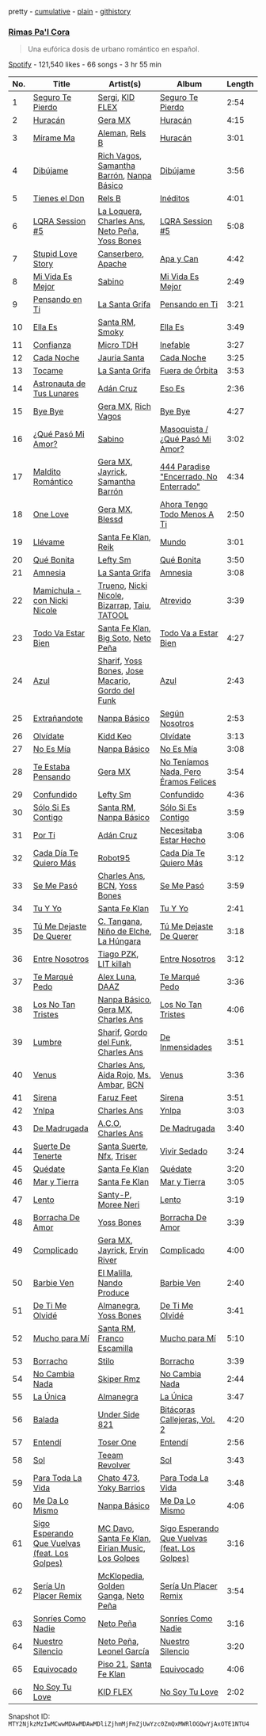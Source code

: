 pretty - [cumulative](/playlists/cumulative/37i9dQZF1DXbMnDeC4VENb.md) - [plain](/playlists/plain/37i9dQZF1DXbMnDeC4VENb) - [githistory](https://github.githistory.xyz/mackorone/spotify-playlist-archive/blob/main/playlists/plain/37i9dQZF1DXbMnDeC4VENb)

### [Rimas Pa'l Cora](https://open.spotify.com/playlist/37i9dQZF1DXbMnDeC4VENb)

> Una eufórica dosis de urbano romántico en español.

[Spotify](https://open.spotify.com/user/spotify) - 121,540 likes - 66 songs - 3 hr 55 min

| No. | Title | Artist(s) | Album | Length |
|---|---|---|---|---|
| 1 | [Seguro Te Pierdo](https://open.spotify.com/track/5FGE7nybrywkX6tDfRDf55) | [Sergi](https://open.spotify.com/artist/1YdO9GJZicIofAYHnFZSwv), [KID FLEX](https://open.spotify.com/artist/3MG0nEhYET2TCkegY1QBP6) | [Seguro Te Pierdo](https://open.spotify.com/album/7h3OzZVHw9pFcnmwuYVoKt) | 2:54 |
| 2 | [Huracán](https://open.spotify.com/track/1QSxLf1ldQnoBqOoLKQT9e) | [Gera MX](https://open.spotify.com/artist/2hejA1Dkf8v8R0koF44FvW) | [Huracán](https://open.spotify.com/album/72AgLJrge61AYrpf2zH8rl) | 4:15 |
| 3 | [Mírame Ma](https://open.spotify.com/track/6F4Q1QRbspGB4MrJHT1H1i) | [Aleman](https://open.spotify.com/artist/4QFG9KrGWEbr6hNA58CAqE), [Rels B](https://open.spotify.com/artist/2IMZYfNi21MGqxopj9fWx8) | [Huracán](https://open.spotify.com/album/1yM29w2suYVpMursUbXQMi) | 3:01 |
| 4 | [Dibújame](https://open.spotify.com/track/0RKglZdTQ7BLrs6vplb2qm) | [Rich Vagos](https://open.spotify.com/artist/1FCItwxfRieMGhR0eRxotU), [Samantha Barrón](https://open.spotify.com/artist/0zfvfy9XlborSqXNRhi8Bk), [Nanpa Básico](https://open.spotify.com/artist/1cUpGtXcSQsovNYEZOQgOG) | [Dibújame](https://open.spotify.com/album/46M0YKUmzyQm5yNAmqs3f0) | 3:56 |
| 5 | [Tienes el Don](https://open.spotify.com/track/2Jy1ib8MqDe2BoOoHvFxa6) | [Rels B](https://open.spotify.com/artist/2IMZYfNi21MGqxopj9fWx8) | [Inéditos](https://open.spotify.com/album/3i4B0RDk45Aaul2HKQxUPN) | 4:01 |
| 6 | [LQRA Session \#5](https://open.spotify.com/track/1YVyKeuVEhIGNTdhNjbREI) | [La Loquera](https://open.spotify.com/artist/6CXMmTckIVMgPu5wRX1ECI), [Charles Ans](https://open.spotify.com/artist/5lYeiQxUTcGKVgAuTqbTeL), [Neto Peña](https://open.spotify.com/artist/0U5RYP2HMdGv2GhicLhkOI), [Yoss Bones](https://open.spotify.com/artist/0SmgVe3giVHaJjGmIz8xA4) | [LQRA Session \#5](https://open.spotify.com/album/6fEbvdp7RK0pfoeHiJ2r8a) | 5:08 |
| 7 | [Stupid Love Story](https://open.spotify.com/track/1VIQPJc3fGfX23S6SD651l) | [Canserbero](https://open.spotify.com/artist/1wGIhYkKWSq4yACtTkCkSX), [Apache](https://open.spotify.com/artist/2pvyE8W9RWESQxkyAWZqgY) | [Apa y Can](https://open.spotify.com/album/4Qk0GRWSaErdxCk5jXXtlx) | 4:42 |
| 8 | [Mi Vida Es Mejor](https://open.spotify.com/track/3bnEmZgrF0McEGGCmosnED) | [Sabino](https://open.spotify.com/artist/0zgFL90nGTrH2iOMD8Vysy) | [Mi Vida Es Mejor](https://open.spotify.com/album/6O9tWJ5uhg6SHu6AM60IAR) | 2:49 |
| 9 | [Pensando en Ti](https://open.spotify.com/track/7MfrwUdFybdVfNHd1wcH63) | [La Santa Grifa](https://open.spotify.com/artist/1oH2B8tcHn4Gpl2bmmyd4A) | [Pensando en Ti](https://open.spotify.com/album/328KPPOFjIYTfLsH8iyIAh) | 3:21 |
| 10 | [Ella Es](https://open.spotify.com/track/4wNwmejbGQkgk8qIsqWRqy) | [Santa RM](https://open.spotify.com/artist/30BSBWLKnYJION1lCPugXc), [Smoky](https://open.spotify.com/artist/1P184E1yqU3hzj71d1oOzb) | [Ella Es](https://open.spotify.com/album/4FZHnZPGheiOd83ZGrTZ1P) | 3:49 |
| 11 | [Confianza](https://open.spotify.com/track/4chzKVwJz3Dt0ryO3Vd9ue) | [Micro TDH](https://open.spotify.com/artist/1aWJsBQa67l72j1VT3D6Ow) | [Inefable](https://open.spotify.com/album/5AcfM2EiLTrnFxQjpo7mxp) | 3:27 |
| 12 | [Cada Noche](https://open.spotify.com/track/0Rj2gmEcyAOSxYMh2YGxR7) | [Jauria Santa](https://open.spotify.com/artist/662f8mEv1eRLXE9DzBy4vV) | [Cada Noche](https://open.spotify.com/album/4HAKbXAdUnsyRNtW3dZdGW) | 3:25 |
| 13 | [Tocame](https://open.spotify.com/track/4dWY6RpM9zmYvwqxrNvwtV) | [La Santa Grifa](https://open.spotify.com/artist/1oH2B8tcHn4Gpl2bmmyd4A) | [Fuera de Órbita](https://open.spotify.com/album/51yJSY6U0Bl7rrQDekZvjF) | 3:53 |
| 14 | [Astronauta de Tus Lunares](https://open.spotify.com/track/03K83Z46K5t8VlhLrh9l6v) | [Adán Cruz](https://open.spotify.com/artist/645xd9cHiiLqqehoLzLMDR) | [Eso Es](https://open.spotify.com/album/63AS1gi3b6PVi0HgIKZ1eq) | 2:36 |
| 15 | [Bye Bye](https://open.spotify.com/track/7qJ2Ir5a0Mnv5vYxMCtFQD) | [Gera MX](https://open.spotify.com/artist/2hejA1Dkf8v8R0koF44FvW), [Rich Vagos](https://open.spotify.com/artist/1FCItwxfRieMGhR0eRxotU) | [Bye Bye](https://open.spotify.com/album/5BjCKJq6y9DVugqzdMaJoR) | 4:27 |
| 16 | [¿Qué Pasó Mi Amor?](https://open.spotify.com/track/2GlGnsgX2acpZk6O4J2Qc7) | [Sabino](https://open.spotify.com/artist/0zgFL90nGTrH2iOMD8Vysy) | [Masoquista / ¿Qué Pasó Mi Amor?](https://open.spotify.com/album/2x7RSXftZESuzY52tyu4Cs) | 3:02 |
| 17 | [Maldito Romántico](https://open.spotify.com/track/05xcn7HwKbSOVSCtO8i3Vl) | [Gera MX](https://open.spotify.com/artist/2hejA1Dkf8v8R0koF44FvW), [Jayrick](https://open.spotify.com/artist/0U8dIwzBn17JkhYxmznp6T), [Samantha Barrón](https://open.spotify.com/artist/0zfvfy9XlborSqXNRhi8Bk) | [444 Paradise "Encerrado, No Enterrado"](https://open.spotify.com/album/1mdbJt88iwqkl0zEMGA8XH) | 4:34 |
| 18 | [One Love](https://open.spotify.com/track/2SfnV0AOAn3e5id2Yg5qJz) | [Gera MX](https://open.spotify.com/artist/2hejA1Dkf8v8R0koF44FvW), [Blessd](https://open.spotify.com/artist/1TA5sGRlKUJXBN4ZyJuDIX) | [Ahora Tengo Todo Menos A Ti](https://open.spotify.com/album/44cLix04JOwkepKq6nIUFL) | 2:50 |
| 19 | [Llévame](https://open.spotify.com/track/0eduCnvSAPlph82xkBOGsY) | [Santa Fe Klan](https://open.spotify.com/artist/4tm8CEdm4pkQsEh4jIr9Yp), [Reik](https://open.spotify.com/artist/0vR2qb8m9WHeZ5ByCbimq2) | [Mundo](https://open.spotify.com/album/1ZSEd6KC03jopwyB22gaK9) | 3:01 |
| 20 | [Qué Bonita](https://open.spotify.com/track/6sKHf7XZWBHQlShNLNm73F) | [Lefty Sm](https://open.spotify.com/artist/6eXHRfK9Ad3IpMpSAqvcDf) | [Qué Bonita](https://open.spotify.com/album/3YwzuRRgvGIUKxNbbB2xP8) | 3:50 |
| 21 | [Amnesia](https://open.spotify.com/track/2CRXFBkRh0V7FZL5kuiqdO) | [La Santa Grifa](https://open.spotify.com/artist/1oH2B8tcHn4Gpl2bmmyd4A) | [Amnesia](https://open.spotify.com/album/7x0UG4rToHvR7HkzqGN06a) | 3:08 |
| 22 | [Mamichula \- con Nicki Nicole](https://open.spotify.com/track/0TUW9faHNaBmi89wsYGp9y) | [Trueno](https://open.spotify.com/artist/2x7PC78TmgqpEIjaGAZ0Oz), [Nicki Nicole](https://open.spotify.com/artist/2UZIAOlrnyZmyzt1nuXr9y), [Bizarrap](https://open.spotify.com/artist/716NhGYqD1jl2wI1Qkgq36), [Taiu](https://open.spotify.com/artist/5szJHKg5xeUlQ9pTqzdpic), [TATOOL](https://open.spotify.com/artist/0shHIQr8VamXbzM66kwGQo) | [Atrevido](https://open.spotify.com/album/1xBoZOfcOsqd77V6AENKYC) | 3:39 |
| 23 | [Todo Va Estar Bien](https://open.spotify.com/track/1jDq5aazzoBFC06kBruPcE) | [Santa Fe Klan](https://open.spotify.com/artist/4tm8CEdm4pkQsEh4jIr9Yp), [Big Soto](https://open.spotify.com/artist/2TQ4CGgxxCWHqa9yYIGDoU), [Neto Peña](https://open.spotify.com/artist/0U5RYP2HMdGv2GhicLhkOI) | [Todo Va a Estar Bien](https://open.spotify.com/album/1JDdSZw7yG6qOD5bVqOGvF) | 4:27 |
| 24 | [Azul](https://open.spotify.com/track/3a5W4nmrBbVRjG021nr7TT) | [Sharif](https://open.spotify.com/artist/5pIapcAHb6WV4fUjfQchMf), [Yoss Bones](https://open.spotify.com/artist/0SmgVe3giVHaJjGmIz8xA4), [Jose Macario](https://open.spotify.com/artist/7HiasoqcVt5qyJtcCbI2bM), [Gordo del Funk](https://open.spotify.com/artist/5cvgau68BWnLZcjeX7Pdf3) | [Azul](https://open.spotify.com/album/2FMtltWwGmupZfrxlrBqgf) | 2:43 |
| 25 | [Extrañandote](https://open.spotify.com/track/7ka9YAKcsF1hiIgRhQojID) | [Nanpa Básico](https://open.spotify.com/artist/1cUpGtXcSQsovNYEZOQgOG) | [Según Nosotros](https://open.spotify.com/album/6iXZ3BjBZkcELgxks0ijaf) | 2:53 |
| 26 | [Olvídate](https://open.spotify.com/track/6Y4EGEbQvkh5s3hqcCknca) | [Kidd Keo](https://open.spotify.com/artist/0VZrPa7mWAYXH4CwmYk8Km) | [Olvídate](https://open.spotify.com/album/6ClbshPjH9IBGbTQd0TwlO) | 3:13 |
| 27 | [No Es Mía](https://open.spotify.com/track/78mmAWXm1vjrLoNlP1KdtV) | [Nanpa Básico](https://open.spotify.com/artist/1cUpGtXcSQsovNYEZOQgOG) | [No Es Mía](https://open.spotify.com/album/3uvJeaWB2Sj33rSFS01j8O) | 3:08 |
| 28 | [Te Estaba Pensando](https://open.spotify.com/track/0zDShO01tPtc9UzORBXbiX) | [Gera MX](https://open.spotify.com/artist/2hejA1Dkf8v8R0koF44FvW) | [No Teníamos Nada, Pero Éramos Felices](https://open.spotify.com/album/23c29N9eKBUKm7sljfJMgs) | 3:54 |
| 29 | [Confundido](https://open.spotify.com/track/27RuS7SkQmWvmrtzVVujIo) | [Lefty Sm](https://open.spotify.com/artist/6eXHRfK9Ad3IpMpSAqvcDf) | [Confundido](https://open.spotify.com/album/4bRYQKtGDLljfLWR7XHMve) | 4:36 |
| 30 | [Sólo Si Es Contigo](https://open.spotify.com/track/6GTZrTCYaK60pZYvgaOw5Y) | [Santa RM](https://open.spotify.com/artist/30BSBWLKnYJION1lCPugXc), [Nanpa Básico](https://open.spotify.com/artist/1cUpGtXcSQsovNYEZOQgOG) | [Sólo Si Es Contigo](https://open.spotify.com/album/0QItw3Hx1o9LhCj8iJdzon) | 3:59 |
| 31 | [Por Ti](https://open.spotify.com/track/7DJnWboNefoXfb7kySFldt) | [Adán Cruz](https://open.spotify.com/artist/645xd9cHiiLqqehoLzLMDR) | [Necesitaba Estar Hecho](https://open.spotify.com/album/18XHxHDHCSzZm9AneUgONr) | 3:06 |
| 32 | [Cada Día Te Quiero Más](https://open.spotify.com/track/3cj60CwhSsrMr0nxMRIGKP) | [Robot95](https://open.spotify.com/artist/30CTTIqrcr82nS6B40j975) | [Cada Día Te Quiero Más](https://open.spotify.com/album/5x4CBMHXg9zVY37KEZSS3J) | 3:12 |
| 33 | [Se Me Pasó](https://open.spotify.com/track/7q6uwjL8IQ4cTJplzwdqu6) | [Charles Ans](https://open.spotify.com/artist/5lYeiQxUTcGKVgAuTqbTeL), [BCN](https://open.spotify.com/artist/1M3oDOCXXZVkIlXPp5gAKd), [Yoss Bones](https://open.spotify.com/artist/0SmgVe3giVHaJjGmIz8xA4) | [Se Me Pasó](https://open.spotify.com/album/3JrWWDWTNdrsHX9QZf2ya3) | 3:59 |
| 34 | [Tu Y Yo](https://open.spotify.com/track/5PsPtFfCkmkROnhEW9piqR) | [Santa Fe Klan](https://open.spotify.com/artist/4tm8CEdm4pkQsEh4jIr9Yp) | [Tu Y Yo](https://open.spotify.com/album/2cgLHk1dyzjE2lQYTuYY8E) | 2:41 |
| 35 | [Tú Me Dejaste De Querer](https://open.spotify.com/track/0XinBYhf1X3kdvKQHOX971) | [C\. Tangana](https://open.spotify.com/artist/5TYxZTjIPqKM8K8NuP9woO), [Niño de Elche](https://open.spotify.com/artist/5IbUz6BcOu6IVY512oxavP), [La Húngara](https://open.spotify.com/artist/7xtnpHS34mLlxGZDVUBHSU) | [Tú Me Dejaste De Querer](https://open.spotify.com/album/7lRNtV18ZVeTYY2w5RhVf2) | 3:18 |
| 36 | [Entre Nosotros](https://open.spotify.com/track/6w8yBI2vthyN9UnwO4UBWb) | [Tiago PZK](https://open.spotify.com/artist/5Y3MV9DZ0d87NnVm56qSY1), [LIT killah](https://open.spotify.com/artist/1vqR17Iv8VFdzure1TAXEq) | [Entre Nosotros](https://open.spotify.com/album/4cEu5VC6QCq4NGYTNvwNCR) | 3:12 |
| 37 | [Te Marqué Pedo](https://open.spotify.com/track/4hAYQuavbB0FYhyxBTbVal) | [Alex Luna](https://open.spotify.com/artist/0lxgtTr0rNyTf3j6smPBp2), [DAAZ](https://open.spotify.com/artist/3EmNguRllf32GJRqIKnD0C) | [Te Marqué Pedo](https://open.spotify.com/album/5RY8g4VHQsgPDxewtnPIEX) | 3:36 |
| 38 | [Los No Tan Tristes](https://open.spotify.com/track/2iS1BUa0VwSil4uQ89cfst) | [Nanpa Básico](https://open.spotify.com/artist/1cUpGtXcSQsovNYEZOQgOG), [Gera MX](https://open.spotify.com/artist/2hejA1Dkf8v8R0koF44FvW), [Charles Ans](https://open.spotify.com/artist/5lYeiQxUTcGKVgAuTqbTeL) | [Los No Tan Tristes](https://open.spotify.com/album/01X0X1KTVjis1cNXF0zA9U) | 4:06 |
| 39 | [Lumbre](https://open.spotify.com/track/5JKDc7HClAX7gTibgUjuwu) | [Sharif](https://open.spotify.com/artist/5pIapcAHb6WV4fUjfQchMf), [Gordo del Funk](https://open.spotify.com/artist/5cvgau68BWnLZcjeX7Pdf3), [Charles Ans](https://open.spotify.com/artist/5lYeiQxUTcGKVgAuTqbTeL) | [De Inmensidades](https://open.spotify.com/album/53KaEPa4Kfa1B3k6CCCexq) | 3:51 |
| 40 | [Venus](https://open.spotify.com/track/37Bwrhz0PRJvP5tEjxupbH) | [Charles Ans](https://open.spotify.com/artist/5lYeiQxUTcGKVgAuTqbTeL), [Aida Rojo](https://open.spotify.com/artist/6UWkI7vTvVxm414XiKR8F7), [Ms\. Ambar](https://open.spotify.com/artist/0jgJv4J29BJiJu1luw2SdA), [BCN](https://open.spotify.com/artist/1M3oDOCXXZVkIlXPp5gAKd) | [Venus](https://open.spotify.com/album/49qCr0HPPtZMkQrrEwyN38) | 3:36 |
| 41 | [Sirena](https://open.spotify.com/track/5jeWGw9WMX68R8hNqdriOv) | [Faruz Feet](https://open.spotify.com/artist/6tJRAxu0HwB2GI9GueEj4l) | [Sirena](https://open.spotify.com/album/0dTFJm1H9hKxR6RUPiflhS) | 3:51 |
| 42 | [Ynlpa](https://open.spotify.com/track/1Md3x0pKPQ7OEhmQWB6fLf) | [Charles Ans](https://open.spotify.com/artist/5lYeiQxUTcGKVgAuTqbTeL) | [Ynlpa](https://open.spotify.com/album/4KYzvBfBPMo6RvhMCQjBp9) | 3:03 |
| 43 | [De Madrugada](https://open.spotify.com/track/280QqgbMrLeMs6B80mIPG2) | [A.C.O](https://open.spotify.com/artist/0x2z4hugJaiGdTP0lzhxvO), [Charles Ans](https://open.spotify.com/artist/5lYeiQxUTcGKVgAuTqbTeL) | [De Madrugada](https://open.spotify.com/album/1tWIyjJX38WxDiIgyySy4P) | 3:40 |
| 44 | [Suerte De Tenerte](https://open.spotify.com/track/65wQipmC5Q19Zr5TPfmqNS) | [Santa Suerte](https://open.spotify.com/artist/1eblaVtbXUDGr90qMXfqAa), [Nfx](https://open.spotify.com/artist/1TBQTmzjUEJL0EzbsTroN5), [Triser](https://open.spotify.com/artist/4QCe0145cBGKFqWhRTIVMK) | [Vivir Sedado](https://open.spotify.com/album/0cTNsrShoaqo42T37tr4T1) | 3:24 |
| 45 | [Quédate](https://open.spotify.com/track/5RBSfEU71gXJ7jxfqSbYiR) | [Santa Fe Klan](https://open.spotify.com/artist/4tm8CEdm4pkQsEh4jIr9Yp) | [Quédate](https://open.spotify.com/album/5PQ6Wuj8cc5FLh9Lk7RZ4o) | 3:20 |
| 46 | [Mar y Tierra](https://open.spotify.com/track/3lz3pZ0Jd5XtB4PfgvcHg1) | [Santa Fe Klan](https://open.spotify.com/artist/4tm8CEdm4pkQsEh4jIr9Yp) | [Mar y Tierra](https://open.spotify.com/album/6pPbNo1A0SUfVSphaUH74w) | 3:05 |
| 47 | [Lento](https://open.spotify.com/track/4uBtsdMMC7toM7DFV08uie) | [Santy\-P](https://open.spotify.com/artist/2PFhyG1gFk1fU3Ko3pb5QL), [Moree Neri](https://open.spotify.com/artist/7JwiKwvicnP4AkPB65Ds4Y) | [Lento](https://open.spotify.com/album/4HffDVQnrInW3kQ5ewyHmb) | 3:19 |
| 48 | [Borracha De Amor](https://open.spotify.com/track/2PeQ5QSleIKfW8GfIVsEmj) | [Yoss Bones](https://open.spotify.com/artist/0SmgVe3giVHaJjGmIz8xA4) | [Borracha De Amor](https://open.spotify.com/album/56YlKtQXcwuYq5562zFYIJ) | 3:39 |
| 49 | [Complicado](https://open.spotify.com/track/5LxtXRqA2i3LBWdJiqE91O) | [Gera MX](https://open.spotify.com/artist/2hejA1Dkf8v8R0koF44FvW), [Jayrick](https://open.spotify.com/artist/0U8dIwzBn17JkhYxmznp6T), [Ervin River](https://open.spotify.com/artist/5FJ0JzZcNCGhquRX2zPmbL) | [Complicado](https://open.spotify.com/album/5JOuCtRnFr7hM271TWk3YC) | 4:00 |
| 50 | [Barbie Ven](https://open.spotify.com/track/2FnzbCfyXlz6pgPLkptZbr) | [El Malilla](https://open.spotify.com/artist/6BV37tKh6pY97mnNdTCzly), [Nando Produce](https://open.spotify.com/artist/1w4C4n43HhI5bgubu3iIsI) | [Barbie Ven](https://open.spotify.com/album/5RBZzebEyuHEx3nHy0YhgD) | 2:40 |
| 51 | [De Ti Me Olvidé](https://open.spotify.com/track/33s8LK4Cof43AIDnfhVJUb) | [Almanegra](https://open.spotify.com/artist/3IrTSci2J1v5SbMp75mX6j), [Yoss Bones](https://open.spotify.com/artist/0SmgVe3giVHaJjGmIz8xA4) | [De Ti Me Olvidé](https://open.spotify.com/album/4eqsTSv4Ftfdi4fC453fRp) | 3:41 |
| 52 | [Mucho para Mí](https://open.spotify.com/track/29FljZjbNMcXlHAf2lKHbR) | [Santa RM](https://open.spotify.com/artist/30BSBWLKnYJION1lCPugXc), [Franco Escamilla](https://open.spotify.com/artist/1ZlIROqKXOEvPgEffO8vri) | [Mucho para Mí](https://open.spotify.com/album/57dqYC3Drhz5gxPxcIn4d5) | 5:10 |
| 53 | [Borracho](https://open.spotify.com/track/3Q1vXXDsg2k6cgEbE18UuT) | [Stilo](https://open.spotify.com/artist/6nyqrmf9qc4W94YKtsPel9) | [Borracho](https://open.spotify.com/album/6VW9tAwq1pWd9V18jfKs8i) | 3:39 |
| 54 | [No Cambia Nada](https://open.spotify.com/track/6cX8ZEnR2fNMnHPIrzPz6l) | [Skiper Rmz](https://open.spotify.com/artist/6imih1pxfJwOV593lYH68M) | [No Cambia Nada](https://open.spotify.com/album/1vVX4IcLrWY262TBNRUbtz) | 2:44 |
| 55 | [La Única](https://open.spotify.com/track/4trQa6ufHreQUiHMXsPIOt) | [Almanegra](https://open.spotify.com/artist/3IrTSci2J1v5SbMp75mX6j) | [La Única](https://open.spotify.com/album/0ZDzH2PWcA9yvAzFIFpabv) | 3:47 |
| 56 | [Balada](https://open.spotify.com/track/4i1AQRFGt5pMeXDi7WL0xT) | [Under Side 821](https://open.spotify.com/artist/2NtN73hhhgFt2NmbBOlFz1) | [Bitácoras Callejeras, Vol\. 2](https://open.spotify.com/album/72UUDbcdajvOVAvKgRnhIS) | 4:20 |
| 57 | [Entendí](https://open.spotify.com/track/1Irew14HVrUqhLJFt31NYr) | [Toser One](https://open.spotify.com/artist/1oHPSeQJBwNmpq0J52Wjn1) | [Entendí](https://open.spotify.com/album/60fBhH5X0kY5d8moClLTZg) | 2:56 |
| 58 | [Sol](https://open.spotify.com/track/1Z2rizszFDMFwhAUIVjgnj) | [Teeam Revolver](https://open.spotify.com/artist/5MRMYpdAWZawm3ivBeWvdK) | [Sol](https://open.spotify.com/album/3THBtFwKBwIdIEw7Nc044G) | 3:43 |
| 59 | [Para Toda La Vida](https://open.spotify.com/track/31Rbj4gvq87oBt9EuQFABG) | [Chato 473](https://open.spotify.com/artist/7zvcqoLiInqmSmPzX0gwfp), [Yoky Barrios](https://open.spotify.com/artist/1ltK3b65ZE7WKb7fGtufsj) | [Para Toda La Vida](https://open.spotify.com/album/56nijUIQ3etVw5dJDxz9dS) | 3:48 |
| 60 | [Me Da Lo Mismo](https://open.spotify.com/track/220yXgkadQ5amhAdgRAlnl) | [Nanpa Básico](https://open.spotify.com/artist/1cUpGtXcSQsovNYEZOQgOG) | [Me Da Lo Mismo](https://open.spotify.com/album/3gyF757c6nzibRCWttR1nS) | 4:06 |
| 61 | [Sigo Esperando Que Vuelvas \(feat\. Los Golpes\)](https://open.spotify.com/track/1rdkLyIU3b9LTX1a6RrP5M) | [MC Davo](https://open.spotify.com/artist/3TGeuw7OmACouH5JAKkX7I), [Santa Fe Klan](https://open.spotify.com/artist/4tm8CEdm4pkQsEh4jIr9Yp), [Eirian Music](https://open.spotify.com/artist/4hMiTS2vx4r1mJbR4VUzn4), [Los Golpes](https://open.spotify.com/artist/7vyUXV67P88Hxq4Q5cpC1j) | [Sigo Esperando Que Vuelvas \(feat\. Los Golpes\)](https://open.spotify.com/album/58a7npneCuVfs5wqIT64TY) | 3:16 |
| 62 | [Sería Un Placer Remix](https://open.spotify.com/track/3DW7i5YILOqAINGTNcLv9K) | [McKlopedia](https://open.spotify.com/artist/1PNgAcUW6UgN59okEaTpvG), [Golden Ganga](https://open.spotify.com/artist/54P0u0BOmRdmtEVPgcoZy0), [Neto Peña](https://open.spotify.com/artist/0U5RYP2HMdGv2GhicLhkOI) | [Sería Un Placer Remix](https://open.spotify.com/album/2XiFZMIjMpoclohZs0mpnQ) | 3:54 |
| 63 | [Sonríes Como Nadie](https://open.spotify.com/track/35upFzxLHai3PhYbZlF90f) | [Neto Peña](https://open.spotify.com/artist/0U5RYP2HMdGv2GhicLhkOI) | [Sonríes Como Nadie](https://open.spotify.com/album/3HPEQMPNdF7YdcdxECYBPy) | 3:16 |
| 64 | [Nuestro Silencio](https://open.spotify.com/track/1zraV8Jxi9Srk1VN0rcPTn) | [Neto Peña](https://open.spotify.com/artist/0U5RYP2HMdGv2GhicLhkOI), [Leonel García](https://open.spotify.com/artist/3t7UqWteBBmHXkcVhMSyay) | [Nuestro Silencio](https://open.spotify.com/album/7zNgzMXxxXMfhMjBkUUnhq) | 3:20 |
| 65 | [Equivocado](https://open.spotify.com/track/371Q3sLN68N4rwkw4ObnTp) | [Piso 21](https://open.spotify.com/artist/4bw2Am3p9ji3mYsXNXtQcd), [Santa Fe Klan](https://open.spotify.com/artist/4tm8CEdm4pkQsEh4jIr9Yp) | [Equivocado](https://open.spotify.com/album/5J8KXckopyAatMvWk2nyvI) | 4:06 |
| 66 | [No Soy Tu Love](https://open.spotify.com/track/1eIOa0jhyO3KKF8btMpSdF) | [KID FLEX](https://open.spotify.com/artist/3MG0nEhYET2TCkegY1QBP6) | [No Soy Tu Love](https://open.spotify.com/album/2O2wt8N9LzXfMgeB54oyGg) | 2:02 |

Snapshot ID: `MTY2NjkzMzIwMCwwMDAwMDAwMDliZjhmMjFmZjUwYzc0ZmQxMWRlOGQwYjAxOTE1NTU4`
